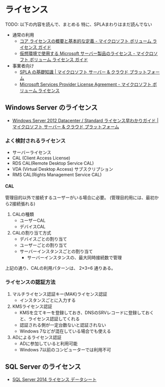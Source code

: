 # ライセンス

TODO: 以下の内容を読んで、まとめる
特に、SPLAまわりはまだ読んでない

- 通常の利用
    - [コア ライセンスの概要と基本的な定義 - マイクロソフト ボリューム ライセンス ガイド](https://www.microsoft.com/ja-jp/licensing/about-licensing/briefs/licensing-by-cores.aspx)
    - [仮想環境で使用する Microsoft サーバー製品のライセンス - マイクロソフト ボリューム ライセンス ガイド](https://www.microsoft.com/ja-jp/licensing/about-licensing/briefs/virtual-licensing.aspx)
- 事業者向け
    - [SPLA の基礎知識 | マイクロソフト サーバー & クラウド プラットフォーム](http://www.microsoft.com/ja-jp/server-cloud/windows-server/licenseguide/spla-01.aspx)
    - [Microsoft Services Provider License Agreement - マイクロソフト ボリューム ライセンス](https://www.microsoft.com/ja-jp/licensing/licensing-options/spla-program.aspx#tab=1)

## Windows Server のライセンス
- [Windows Server 2012 Datacenter / Standard ライセンス早わかりガイド | マイクロソフト サーバー & クラウド プラットフォーム](https://www.microsoft.com/ja-jp/server-cloud/windows-server/licenseguide/default.aspx)

### よく検討されるライセンス
- サーバーライセンス
- CAL (Client Access License)
- RDS CAL(Remote Desktop Service CAL)
- VDA (Virtual Desktop Access) サブスクリプション
- RMS CAL(Rights Management Service CAL)

#### CAL
管理目的以外で接続するユーザーがいる場合に必要。
(管理目的用には、最初から2接続張れる)

1. CALの種類
    - ユーザーCAL
    - デバイスCAL
2. CALの割り当て方式
    - デバイスごとの割り当て
    - ユーザーごとの割り当て
    - サーバーインスタンスごとの割り当て
        + サーバーインスタンスの、最大同時接続数で管理

上記の通り、CALの利用パターンは、 2×3=6 通りある。

### ライセンスの認証方法

1. マルチライセンス認証キー(MAK)ライセンス認証
    + インスタンスごとに入力する
2. KMSライセンス認証
    + KMSを立てキーを登録しておき、DNSのSRVレコードに登録しておくと、ライセンス認証してくれる
    + 認証される側が一定台数ないと認証されない
    + Windows 7などが混在している場合でも使える
3. ADによるライセンス認証
    + ADに参加していると利用可能
    + Windows 7以前のコンピューターでは利用不可

## SQL Server のライセンス
- [SQL Server 2014 ライセンス データシート](http://download.microsoft.com/download/c/b/0/cb0931b5-5b44-4a6a-afb7-befb81ae409f/SQL_Server_2014_Licensing_Datasheet-JP.PDF)


